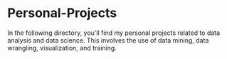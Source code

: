 # Personal-Projects
In the following directory, you'll find my personal projects related to data analysis and data science. This involves the use of data mining, data wrangling, visualization, and training.
